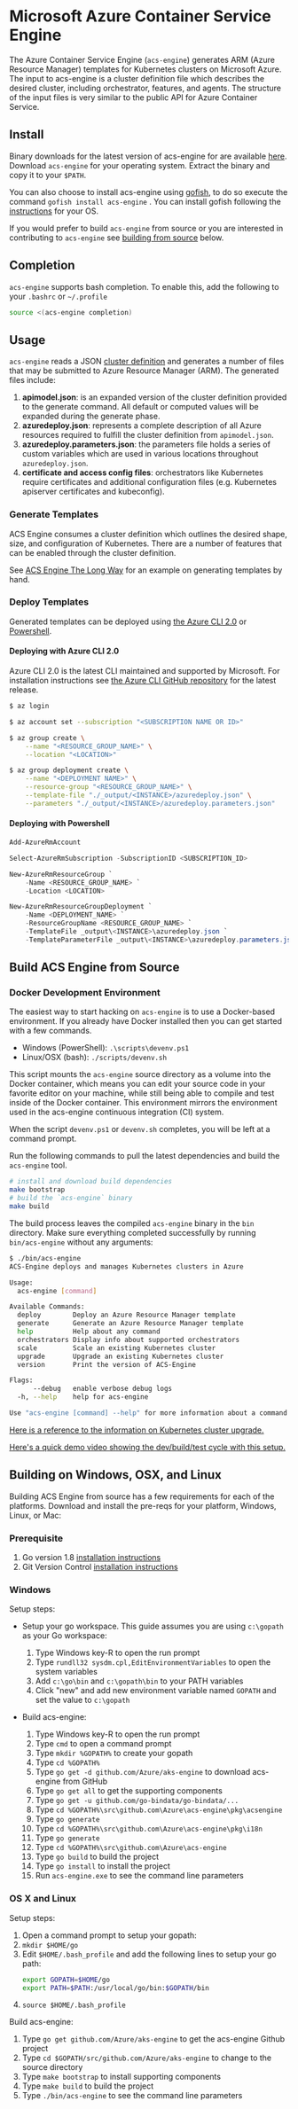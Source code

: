 # Microsoft Azure Container Service Engine

The Azure Container Service Engine (`acs-engine`) generates ARM (Azure Resource Manager) templates for Kubernetes clusters on Microsoft Azure. The input to acs-engine is a cluster definition file which describes the desired cluster, including orchestrator, features, and agents. The structure of the input files is very similar to the public API for Azure Container Service.

<a href="#install-acs-engine"></a>

## Install

Binary downloads for the latest version of acs-engine for are available [here](https://github.com/Azure/aks-engine/releases/latest). Download `acs-engine` for your operating system. Extract the binary and copy it to your `$PATH`.

You can also choose to install acs-engine using [gofish](https://gofi.sh/#about), to do so execute the command `gofish install acs-engine` . You can install gofish following the [instructions](https://gofi.sh/#install) for your OS.

If you would prefer to build `acs-engine` from source or you are interested in contributing to `acs-engine` see [building from source](#build-acs-engine-from-source) below.

## Completion

`acs-engine` supports bash completion. To enable this, add the following to your `.bashrc` or `~/.profile`

```bash
source <(acs-engine completion)
```

## Usage

`acs-engine` reads a JSON [cluster definition](./clusterdefinition.md) and generates a number of files that may be submitted to Azure Resource Manager (ARM). The generated files include:

1. **apimodel.json**: is an expanded version of the cluster definition provided to the generate command. All default or computed values will be expanded during the generate phase.
2. **azuredeploy.json**: represents a complete description of all Azure resources required to fulfill the cluster definition from `apimodel.json`.
3. **azuredeploy.parameters.json**: the parameters file holds a series of custom variables which are used in various locations throughout `azuredeploy.json`.
4. **certificate and access config files**: orchestrators like Kubernetes require certificates and additional configuration files (e.g. Kubernetes apiserver certificates and kubeconfig).

### Generate Templates

ACS Engine consumes a cluster definition which outlines the desired shape, size, and configuration of Kubernetes. There are a number of features that can be enabled through the cluster definition.

See [ACS Engine The Long Way](kubernetes/deploy.md#acs-engine-the-long-way) for an example on generating templates by hand.

<a href="#deployment-usage"></a>

### Deploy Templates

Generated templates can be deployed using [the Azure CLI 2.0](https://github.com/Azure/azure-cli) or [Powershell](https://github.com/Azure/azure-powershell).

#### Deploying with Azure CLI 2.0

Azure CLI 2.0 is the latest CLI maintained and supported by Microsoft. For installation instructions see [the Azure CLI GitHub repository](https://github.com/Azure/azure-cli#installation) for the latest release.

```bash
$ az login

$ az account set --subscription "<SUBSCRIPTION NAME OR ID>"

$ az group create \
    --name "<RESOURCE_GROUP_NAME>" \
    --location "<LOCATION>"

$ az group deployment create \
    --name "<DEPLOYMENT NAME>" \
    --resource-group "<RESOURCE_GROUP_NAME>" \
    --template-file "./_output/<INSTANCE>/azuredeploy.json" \
    --parameters "./_output/<INSTANCE>/azuredeploy.parameters.json"
```

#### Deploying with Powershell

```powershell
Add-AzureRmAccount

Select-AzureRmSubscription -SubscriptionID <SUBSCRIPTION_ID>

New-AzureRmResourceGroup `
    -Name <RESOURCE_GROUP_NAME> `
    -Location <LOCATION>

New-AzureRmResourceGroupDeployment `
    -Name <DEPLOYMENT_NAME> `
    -ResourceGroupName <RESOURCE_GROUP_NAME> `
    -TemplateFile _output\<INSTANCE>\azuredeploy.json `
    -TemplateParameterFile _output\<INSTANCE>\azuredeploy.parameters.json
```

<a href="#build-from-source"></a>

## Build ACS Engine from Source

### Docker Development Environment

The easiest way to start hacking on `acs-engine` is to use a Docker-based environment. If you already have Docker installed then you can get started with a few commands.

* Windows (PowerShell): `.\scripts\devenv.ps1`
* Linux/OSX (bash): `./scripts/devenv.sh`

This script mounts the `acs-engine` source directory as a volume into the Docker container, which means you can edit your source code in your favorite editor on your machine, while still being able to compile and test inside of the Docker container. This environment mirrors the environment used in the acs-engine continuous integration (CI) system.

When the script `devenv.ps1` or `devenv.sh` completes, you will be left at a command prompt.

Run the following commands to pull the latest dependencies and build the `acs-engine` tool.

```sh
# install and download build dependencies
make bootstrap
# build the `acs-engine` binary
make build
```

The build process leaves the compiled `acs-engine` binary in the `bin` directory. Make sure everything completed successfully by running `bin/acs-engine` without any arguments:

```sh
$ ./bin/acs-engine
ACS-Engine deploys and manages Kubernetes clusters in Azure

Usage:
  acs-engine [command]

Available Commands:
  deploy        Deploy an Azure Resource Manager template
  generate      Generate an Azure Resource Manager template
  help          Help about any command
  orchestrators Display info about supported orchestrators
  scale         Scale an existing Kubernetes cluster
  upgrade       Upgrade an existing Kubernetes cluster
  version       Print the version of ACS-Engine

Flags:
      --debug   enable verbose debug logs
  -h, --help    help for acs-engine

Use "acs-engine [command] --help" for more information about a command.
```

[Here is a reference to the information on Kubernetes cluster upgrade.](https://github.com/Azure/aks-engine/blob/master/examples/k8s-upgrade/README.md)

[Here's a quick demo video showing the dev/build/test cycle with this setup.](https://www.youtube.com/watch?v=lc6UZmqxQMs)

## Building on Windows, OSX, and Linux

Building ACS Engine from source has a few requirements for each of the platforms. Download and install the pre-reqs for your platform, Windows, Linux, or Mac:

### Prerequisite

1. Go version 1.8 [installation instructions](https://golang.org/doc/install)
2. Git Version Control [installation instructions](https://git-scm.com/download/)

### Windows

Setup steps:

* Setup your go workspace. This guide assumes you are using `c:\gopath` as your Go workspace:
  1. Type Windows key-R to open the run prompt
  2. Type `rundll32 sysdm.cpl,EditEnvironmentVariables` to open the system variables
  3. Add `c:\go\bin` and `c:\gopath\bin` to your PATH variables
  4. Click "new" and add new environment variable named `GOPATH` and set the value to `c:\gopath`

* Build acs-engine:
  1. Type Windows key-R to open the run prompt
  2. Type `cmd` to open a command prompt
  3. Type `mkdir %GOPATH%` to create your gopath
  4. Type `cd %GOPATH%`
  5. Type `go get -d github.com/Azure/aks-engine` to download acs-engine from GitHub
  6. Type `go get all` to get the supporting components
  7. Type `go get -u github.com/go-bindata/go-bindata/...`
  8. Type `cd %GOPATH%\src\github.com\Azure\acs-engine\pkg\acsengine`
  9. Type `go generate`
  10. Type `cd %GOPATH%\src\github.com\Azure\acs-engine\pkg\i18n`
  11. Type `go generate`
  12. Type `cd %GOPATH%\src\github.com\Azure\acs-engine`
  13. Type `go build` to build the project
  14. Type `go install` to install the project
  15. Run `acs-engine.exe` to see the command line parameters

### OS X and Linux

Setup steps:

  1. Open a command prompt to setup your gopath:
  2. `mkdir $HOME/go`
  3. Edit `$HOME/.bash_profile` and add the following lines to setup your go path:
      ```sh
      export GOPATH=$HOME/go
      export PATH=$PATH:/usr/local/go/bin:$GOPATH/bin
      ```
  4. `source $HOME/.bash_profile`

Build acs-engine:

  1. Type `go get github.com/Azure/aks-engine` to get the acs-engine Github project
  2. Type `cd $GOPATH/src/github.com/Azure/aks-engine` to change to the source directory
  3. Type `make bootstrap` to install supporting components
  4. Type `make build` to build the project
  5. Type `./bin/acs-engine` to see the command line parameters

